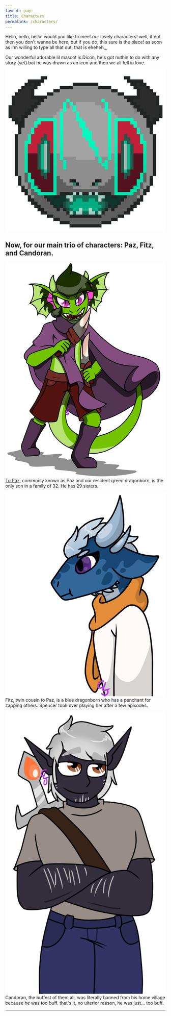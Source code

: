 ```yaml
---
layout: page
title: Characters
permalink: /characters/
---
```


Hello, hello, hello! would you like to meet our lovely characters! well, if not then you don't wanna be here, but if you do, this sure is the place! as soon as i'm willing to type all that out, that is eheheh,,,

Our wonderful adorable lil mascot is Dicon, he's got nuthin to do with any story (yet) but he was drawn as an icon and then we all fell in love.

![Dicon](/img/dicon.png)

## Now, for our main trio of characters: Paz, Fitz, and Candoran.

![To Paz](/img/paz.png)
[To Paz](/characters/to_paz), commonly known as Paz and our resident green dragonborn, is the only son in a family of 32. He has 29 sisters.

![Fitz](/img/fitz.png)
Fitz, twin cousin to Paz, is a blue dragonborn who has a penchant for zapping others. Spencer took over playing her after a few episodes.

![Candoran](/img/candoran.png)
Candoran, the buffest of them all, was literally banned from his home village because he was too buff. that's it, no ulterior reason, he was just... too buff.

---
